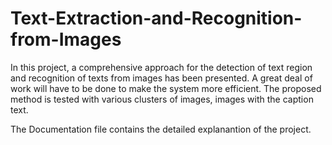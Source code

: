 # Text-Extraction-and-Recognition-from-Images
In this project, a comprehensive approach for the detection of text region and recognition of texts from images has been presented. A great deal of work will have to be done to make the system more efficient. The proposed method is tested with various clusters of images, images with the caption text.

The Documentation file contains the detailed explanantion of the project.
